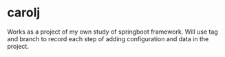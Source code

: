 # carolj
Works as a project of my own study of springboot framework. Will use tag and branch to record each step of adding configuration and data in the project.
